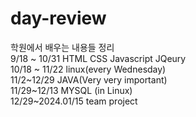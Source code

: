 # day-review
학원에서 배우는 내용들 정리<br/>
9/18 ~ 10/31 HTML CSS Javascript JQeury<br/>
10/18 ~ 11/22 linux(every Wednesday)<br/>
11/2~12/29 JAVA(Very very important)<br/>
11/29~12/13 MYSQL (in Linux)<br/>
12/29~2024.01/15 team project<br/>